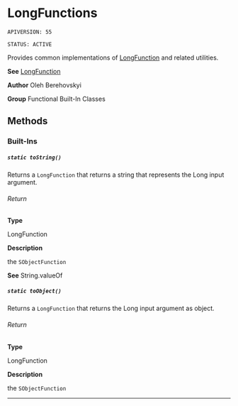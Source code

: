 # LongFunctions

`APIVERSION: 55`

`STATUS: ACTIVE`

Provides common implementations of [LongFunction](/docs/Functional-Abstract-Classes/LongFunction.md) and related utilities.


**See** [LongFunction](/docs/Functional-Abstract-Classes/LongFunction.md)


**Author** Oleh Berehovskyi


**Group** Functional Built-In Classes

## Methods
### Built-Ins
##### `static toString()`

Returns a `LongFunction` that returns a string that represents the Long input argument.

###### Return

**Type**

LongFunction

**Description**

the `SObjectFunction`


**See** String.valueOf

##### `static toObject()`

Returns a `LongFunction` that returns the Long input argument as object.

###### Return

**Type**

LongFunction

**Description**

the `SObjectFunction`

---
